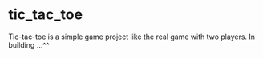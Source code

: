 # tic_tac_toe
Tic-tac-toe is a simple game project like the real game with two players.
In building ...^^
